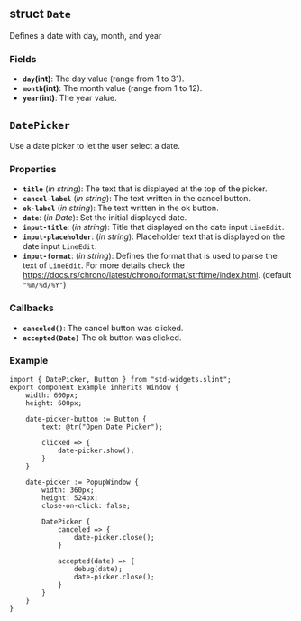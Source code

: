 <!-- Copyright © SixtyFPS GmbH <info@slint.dev> ; SPDX-License-Identifier: MIT -->

## struct `Date`

Defines a date with day, month, and year

### Fields

-   **`day`(int)**: The day value (range from 1 to 31).
-   **`month`(int)**: The month value (range from 1 to 12).
-   **`year`(int)**: The year value.

## `DatePicker`

Use a date picker to let the user select a date.

### Properties

-   **`title`** (_in_ _string_): The text that is displayed at the top of the picker.
-   **`cancel-label`** (_in_ _string_): The text written in the cancel button.
-   **`ok-label`** (_in_ _string_): The text written in the ok button.
-   **`date`**: (_in_ _Date_): Set the initial displayed date.
-   **`input-title`**: (_in_ _string_): Title that displayed on the date input `LineEdit`.
-   **`input-placeholder`**: (_in_ _string_): Placeholder text that is displayed on the date input `LineEdit`.
-   **`input-format`**: (_in_ _string_): Defines the format that is used to parse the text of `LineEdit`. For more details check the https://docs.rs/chrono/latest/chrono/format/strftime/index.html. (default `"%m/%d/%Y"`)

### Callbacks

-   **`canceled()`**: The cancel button was clicked.
-   **`accepted(Date)`** The ok button was clicked.

### Example

```slint
import { DatePicker, Button } from "std-widgets.slint";
export component Example inherits Window {
    width: 600px;
    height: 600px;

    date-picker-button := Button {
        text: @tr("Open Date Picker");

        clicked => {
            date-picker.show();
        }
    }

    date-picker := PopupWindow {
        width: 360px;
        height: 524px;
        close-on-click: false;

        DatePicker {
            canceled => {
                date-picker.close();
            }

            accepted(date) => {
                debug(date);
                date-picker.close();
            }
        }
    }
}
```
